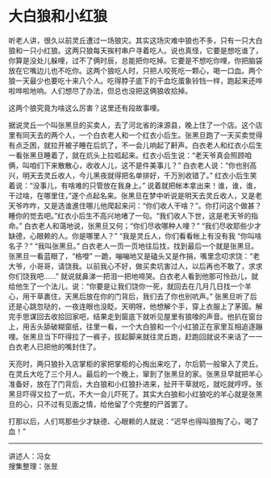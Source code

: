 # 大白狼和小红狼

听老人讲，很久以前灵丘遭过一场狼灾。其实这场灾难中狼也不多，只有一只大白狼和一只小红狼。这两只狼每天挨村串户寻着吃人。说也真怪，它要是想吃谁了，你算是没处儿躲哩，过不了俩时辰，总能把你吃掉。它要是不想吃你哩，你把脑袋放在它嘴边儿也不吃你。这两个狼吃人时，只把人咬死吃一颗心，喝一口血。两个狼一天最少也要吃十来八个人。吃得脖子底下的干血圪蛋象铃铛一样，跑起来还哗啦哗啦地响。人们想尽了办法，但总也没把这俩狼收拾掉。

这两个狼究竟为啥这么厉害？这里还有段故事哩。

据说灵丘一个叫张黑旦的买卖人，去了河北省的涞源县，晚上住了一个店。这个店里有同天去的两个人，一个白衣老人和一个红衣小后生。张黑旦跑了一天买卖觉得有点乏困，就拉开被子睡在后炕了，不一会儿响起了鼾声。白衣老人和红衣小后生一看张黑旦睡着了，就在炕头上拉呱起来。红衣小后生说：“老天爷真会照顾咱俩，叫咱们下来散散心，收收人儿，这不是件美事儿？” 白衣老人说：“你也别高兴，明天去灵丘收人，今儿黑夜就得把名单排好，千万別收错了。” 红衣小后生笑着说：“没事儿，有啥难的只管放在我身上。” 说着就把帐本拿出来！谁，谁，谁，干过啥，在哪里住，”遂个点起名来。张黑旦在梦中听说是明天去灵丘收人，又是老天爷咋咋，又是选谁進住哪儿他爬起来问：“你们收人干啥？”。你打问这个做甚？睡你的觉去吧。”红衣小后生不高兴地堵了一句。“我们收人下世，这是老天爷的指命。” 白衣老人和蔼地说，张黑旦又何；“你们尽收哪种人哩？” “我们尽收耶些少才缺德，心眼赖的人。你是哪里人？” “我是灵丘人，你们看看帐上有没有我 “你叫啥名子？” “我叫张黑旦。” 白衣老人一页一页地往后找，找到最后一个就是张黑旦。张黑旦一看蓝眼了，“格噔” 一跪，嘣嘣地又是磕头又是作捐，嘴里念叨求饶：“老大爷，小哥哥，请饶我。以前我心不好，做买卖坑害过人，以后再也不敢了，求求你们饶我吧……” 就说就鼻涕一把泪一把地啼哭。白衣老人看到他那可怜劲儿，就给他生了一个法儿，说：“你要是让我们饶你一死，就回去在几月几日找一个羊心，用干草裹住，天黑后放在你的门背后，我们去了你也别吭声。” 张黑旦听了后还是心跳忽哒的，一夜连眼也没眨。天明呀，他想解个手，穿上衣服上了茅圊。解完手思谋回去收拾回家吧，结果走到窗底下就听见屋里有狼嚎的声音。他扒在窗台上，用舌头舔破糊窗纸，往里一看，一个大白狼和一个小红狼正在家里互相追逐蹦哩。张黑旦当下吓得拉了一裤子，拔起脚来就往灵丘跑，赶跑回就说不来话了一一白衣老人已把他的嘴封住了。

天亮时，两只狼扑入店掌柜的家把掌柜的心掏出来吃了，尔后箭一般窜入了灵丘。在灵丘大吃了三个月人。最后的一个晚上，窜到了张黑旦的家。张黑旦早就把羊心准备好，放在了门背后，大白狼和小红狼扑进来，扯开干草就吃，就吃就哼哼。张黑旦吓得又拉了一炕，不大一会儿吓死了。其实大白狼和小红狼吃的羊心就是张黑旦的心，只不过有见面之情，给他留了个完整的尸首罢了。

打那以后，人们骂那些少才缺德、心眼赖的人就说：“迟早也得叫狼掏了心，喝了血！”

---

讲述人：冯女  
搜集整理：张昱
